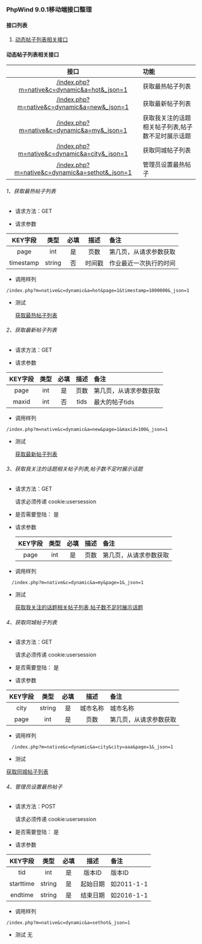 ### PhpWind 9.0.1移动端接口整理

#### 接口列表

1. [动态帖子列表相关接口](#动态帖子列表相关接口)










#### 动态帖子列表相关接口

|  接口|  功能|
|:-------------:|:-------------|
|[/index.php?m=native&c=dynamic&a=hot&_json=1](#1获取最热帖子列表) | 获取最热帖子列表 |
|[/index.php?m=native&c=dynamic&a=new&_json=1](#2获取最新帖子列表) | 获取最新帖子列表 |
|[/index.php?m=native&c=dynamic&a=my&_json=1](#3获取我关注的话题相关帖子列表,帖子数不足时展示话题) | 获取我关注的话题相关帖子列表,帖子数不足时展示话题 |
|[/index.php?m=native&c=dynamic&a=city&_json=1](#4获取同城帖子列表) | 获取同城帖子列表 |
|[/index.php?m=native&c=dynamic&a=sethot&_json=1](#5管理员设置最热帖子) | 管理员设置最热帖子 |
###### 1、获取最热帖子列表

* 请求方法：GET

* 请求参数


 | KEY字段 | 类型 | 必填 | 描述 | 备注 |
 | :------:|:------:|:------:|:------:|:------|
 |  page | int | 是 | 页数 |  第几页，从请求参数获取 |
 |  timestamp | string | 否 | 时间戳 |  作业最近一次执行的时间 |

* 调用样列

```
/index.php?m=native&c=dynamic&a=hot&page=1&timestamp=1000000&_json=1
```
* 测试

  [获取最热帖子列表](http://e.huiin.cn/index.php?m=native&c=dynamic&a=hot&page=1&_json=1)

###### 2、获取最新帖子列表

* 请求方法：GET

* 请求参数


 | KEY字段 | 类型 | 必填 | 描述 | 备注 |
 | :------:|:------:|:------:|:------:|:------|
 |  page | int | 是 | 页数 |  第几页，从请求参数获取 |
 |  maxid | int | 否 | tids |  最大的帖子tids |

* 调用样列

```
/index.php?m=native&c=dynamic&a=new&page=1&maxid=100&_json=1
```
* 测试

  [获取最新帖子列表](http://e.huiin.cn/index.php?m=native&c=dynamic&a=new&page=1&maxid=100&_json=1)

###### 3、获取我关注的话题相关帖子列表,帖子数不足时展示话题

* 请求方法：GET

   请求必须传递 cookie:usersession

* 是否需要登陆： 是

* 请求参数

   | KEY字段 | 类型 | 必填 | 描述 | 备注 |
   | :------:|:------:|:------:|:------:|:------|
   |  page | int | 是 | 页数 |  第几页，从请求参数获取 |

* 调用样列

```
  /index.php?m=native&c=dynamic&a=my&page=1&_json=1
```
* 测试

    [获取我关注的话题相关帖子列表,帖子数不足时展示话题](http://e.huiin.cn//index.php?m=native&c=dynamic&a=my&page=1&_json=1)

###### 4、获取同城帖子列表

* 请求方法：GET

  请求必须传递 cookie:usersession

* 是否需要登陆： 是

* 请求参数

| KEY字段 | 类型 | 必填 | 描述 | 备注 |
| :------:|:------:|:------:|:------:|:------|
|  city | string | 是 | 城市名称 |  城市名称 |
|  page | int | 是 | 页数 |  第几页，从请求参数获取 |

* 调用样列
```
  /index.php?m=native&c=dynamic&a=city&city=aaa&page=1&_json=1
```

* 测试

[获取同城帖子列表](http://e.huiin.cn/index.php?m=native&c=dynamic&a=city&city=aaa&page=1&_json=1)

###### 4、管理员设置最热帖子

* 请求方法：POST

  请求必须传递 cookie:usersession

* 是否需要登陆： 是

* 请求参数


 | KEY字段 | 类型 | 必填 | 描述 | 备注 |
 | :------:|:------:|:------:|:------:|:------|
 |  tid | int | 是 | 版本ID |  版本ID |
 |  starttime | string | 是 | 起始日期 |  如2011-1-1 |
 |  endtime | string | 是 | 结束日期 |  如2016-1-1 |

* 调用样列

```
/index.php?m=native&c=dynamic&a=sethot&_json=1
```

* 测试
    无
